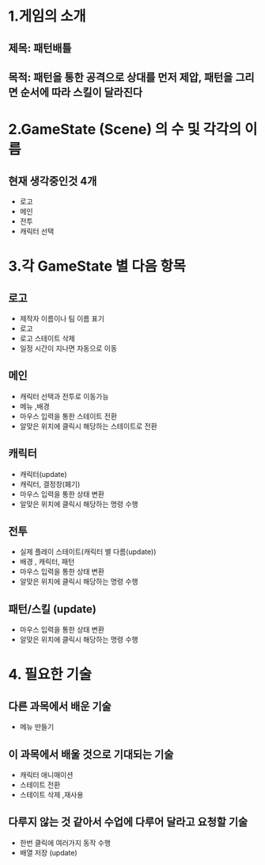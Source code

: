 # 1.게임의 소개

## 제목: 패턴배틀
## 목적: 패턴을 통한 공격으로 상대를 먼저 제압,  패턴을 그리면 순서에 따라 스킬이 달라진다




# 2.GameState (Scene) 의 수 및 각각의 이름


## 현재 생각중인것 4개
+ 로고
+ 메인
+ 전투
+ 캐릭터 선택


# 3.각 GameState 별 다음 항목

## 로고

- 제작자 이름이나 팀 이름 표기
- 로고 
- 로고 스테이트 삭제
- 일정 시간이 지나면 자동으로 이동

## 메인

- 캐릭터 선택과 전투로 이동가능
- 메뉴 ,배경
- 마우스 입력을 통한 스테이트 전환
- 알맞은 위치에 클릭시 해당하는 스테이트로 전환

## 캐릭터

- 캐릭터(update)
- 캐릭터, 결정창(폐기)
- 마우스 입력을 통한 상태 변환
- 알맞은 위치에 클릭시 해당하는 명령 수행



## 전투

- 실제 플레이 스테이트(캐릭터 별 다름(update))
- 배경 , 캐릭터, 패턴
- 마우스 입력을 통한 상태 변환
- 알맞은 위치에 클릭시 해당하는 명령 수행

## 패턴/스킬 (update)

- 마우스 입력을 통한 상태 변환
- 알맞은 위치에 클릭시 해당하는 명령 수행

# 4. 필요한 기술

## 다른 과목에서 배운 기술

- 메뉴 만들기


## 이 과목에서 배울 것으로 기대되는 기술

- 캐릭터 애니매이션
- 스테이트 전환
- 스테이트 삭제 ,재사용

## 다루지 않는 것 같아서 수업에 다루어 달라고 요청할 기술 


- 한번 클릭에 여러가지 동작 수행
- 배열 저장 (update)




